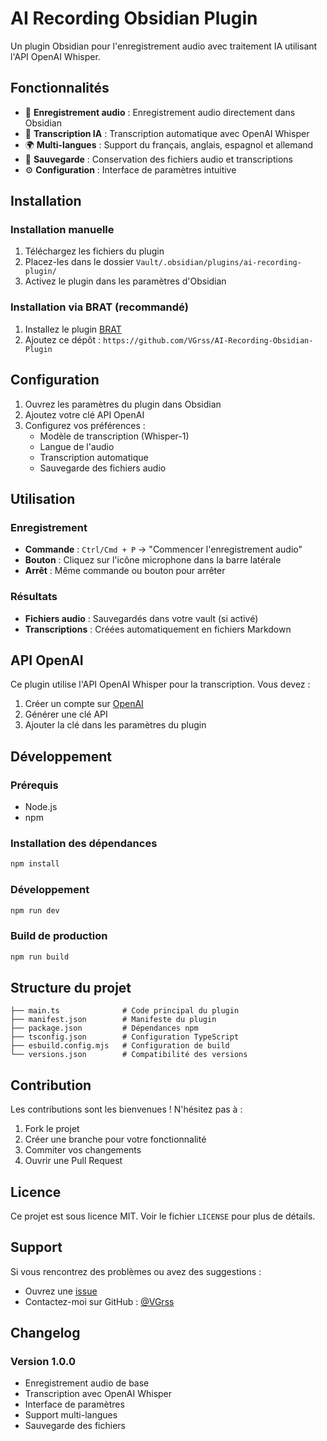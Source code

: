 # AI Recording Obsidian Plugin

Un plugin Obsidian pour l'enregistrement audio avec traitement IA utilisant l'API OpenAI Whisper.

## Fonctionnalités

- 🎤 **Enregistrement audio** : Enregistrement audio directement dans Obsidian
- 🤖 **Transcription IA** : Transcription automatique avec OpenAI Whisper
- 🌍 **Multi-langues** : Support du français, anglais, espagnol et allemand
- 💾 **Sauvegarde** : Conservation des fichiers audio et transcriptions
- ⚙️ **Configuration** : Interface de paramètres intuitive

## Installation

### Installation manuelle

1. Téléchargez les fichiers du plugin
2. Placez-les dans le dossier `Vault/.obsidian/plugins/ai-recording-plugin/`
3. Activez le plugin dans les paramètres d'Obsidian

### Installation via BRAT (recommandé)

1. Installez le plugin [BRAT](https://github.com/TfTHacker/obsidian42-brat)
2. Ajoutez ce dépôt : `https://github.com/VGrss/AI-Recording-Obsidian-Plugin`

## Configuration

1. Ouvrez les paramètres du plugin dans Obsidian
2. Ajoutez votre clé API OpenAI
3. Configurez vos préférences :
   - Modèle de transcription (Whisper-1)
   - Langue de l'audio
   - Transcription automatique
   - Sauvegarde des fichiers audio

## Utilisation

### Enregistrement

- **Commande** : `Ctrl/Cmd + P` → "Commencer l'enregistrement audio"
- **Bouton** : Cliquez sur l'icône microphone dans la barre latérale
- **Arrêt** : Même commande ou bouton pour arrêter

### Résultats

- **Fichiers audio** : Sauvegardés dans votre vault (si activé)
- **Transcriptions** : Créées automatiquement en fichiers Markdown

## API OpenAI

Ce plugin utilise l'API OpenAI Whisper pour la transcription. Vous devez :

1. Créer un compte sur [OpenAI](https://platform.openai.com/)
2. Générer une clé API
3. Ajouter la clé dans les paramètres du plugin

## Développement

### Prérequis

- Node.js
- npm

### Installation des dépendances

```bash
npm install
```

### Développement

```bash
npm run dev
```

### Build de production

```bash
npm run build
```

## Structure du projet

```
├── main.ts              # Code principal du plugin
├── manifest.json        # Manifeste du plugin
├── package.json         # Dépendances npm
├── tsconfig.json        # Configuration TypeScript
├── esbuild.config.mjs   # Configuration de build
└── versions.json        # Compatibilité des versions
```

## Contribution

Les contributions sont les bienvenues ! N'hésitez pas à :

1. Fork le projet
2. Créer une branche pour votre fonctionnalité
3. Commiter vos changements
4. Ouvrir une Pull Request

## Licence

Ce projet est sous licence MIT. Voir le fichier `LICENSE` pour plus de détails.

## Support

Si vous rencontrez des problèmes ou avez des suggestions :

- Ouvrez une [issue](https://github.com/VGrss/AI-Recording-Obsidian-Plugin/issues)
- Contactez-moi sur GitHub : [@VGrss](https://github.com/VGrss)

## Changelog

### Version 1.0.0
- Enregistrement audio de base
- Transcription avec OpenAI Whisper
- Interface de paramètres
- Support multi-langues
- Sauvegarde des fichiers
